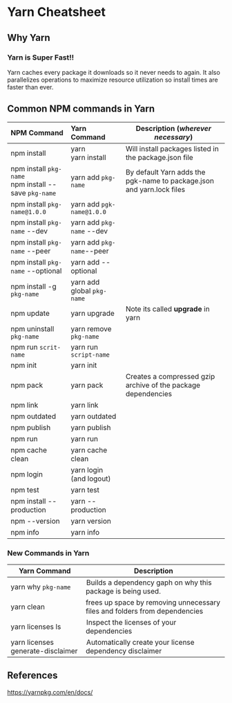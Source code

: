 # Yarn Cheatsheet


## Why Yarn
### Yarn is Super Fast!!
Yarn caches every package it downloads so it never needs to again. It also parallelizes operations to maximize resource utilization so install times are faster than ever.


## Common NPM commands in Yarn

|NPM Command | Yarn Command| Description (_wherever necessary_)|
|:---|:---|---|
|npm install|yarn  <br/> yarn install|Will install packages listed in the package.json file|
| npm install `pkg-name` <br/> npm install --save `pkg-name`| yarn add `pkg-name`|By default Yarn  adds the pgk-name to package.json and yarn.lock files|
|npm install  `pkg-name@1.0.0` | yarn add `pgk-name@1.0.0`|
|npm  install `pkg-name` --dev| yarn add `pkg-name` --dev|  
|npm  install `pkg-name` --peer| yarn add `pkg-name`--peer|  
|npm  install `pkg-name` --optional| yarn add --optional|  
|npm install -g `pkg-name`|yarn add global `pkg-name`|
|npm update | yarn upgrade|Note its called **upgrade** in yarn
|npm uninstall `pkg-name`| yarn remove `pkg-name`|
|npm run `scrit-name`| yarn run `script-name`|
|npm init | yarn init|
|npm pack | yarn pack| Creates a compressed gzip archive of the package dependencies|
|npm link | yarn link|
|npm outdated | yarn outdated|
|npm publish | yarn publish|
|npm run | yarn run|
|npm cache clean | yarn cache clean|
|npm login | yarn login (and logout)|
|npm test | yarn test|
|npm install --production | yarn --production|
|npm  --version | yarn version|
|npm  info | yarn info|



### New Commands in Yarn
|Yarn Command | Description|
|---|---|
|yarn why `pkg-name` | Builds a dependency gaph on why this package is being used.|
|yarn clean | frees up space by removing unnecessary files and folders from dependencies|
|yarn licenses ls | Inspect the licenses of your dependencies |
yarn licenses generate-disclaimer | Automatically create your license dependency disclaimer|




## References
https://yarnpkg.com/en/docs/
